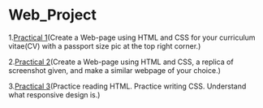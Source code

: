 # Web_Project
1.[Practical 1](https://github.com/TARUN-18/Web_Project/tree/main/Practical1)(Create a Web-page using HTML and CSS for your curriculum vitae(CV) with a passport size pic at the top right corner.)

2.[Practical 2](https://github.com/TARUN-18/Web_Project/tree/main/Practical2)(Create a Web-page using HTML and CSS, a replica of screenshot given, and make a similar webpage of your choice.)

3.[Practical 3](https://github.com/TARUN-18/Web_Project/tree/main/Practical3)(Practice reading HTML. Practice writing CSS. Understand what responsive design is.)
